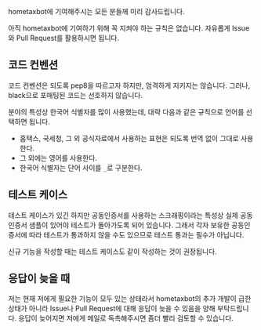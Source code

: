 hometaxbot에 기여해주시는 모든 분들께 미리 감사드립니다.

아직 hometaxbot에 기여하기 위해 꼭 지켜야 하는 규칙은 없습니다. 자유롭게 Issue와 Pull Request를 활용하시면 됩니다.

## 코드 컨벤션
코드 컨벤션은 되도록 pep8을 따르고자 하지만, 엄격하게 지키지는 않습니다. 
그러나, black으로 포매팅된 코드는 선호하지 않습니다.

분야의 특성상 한국어 식별자를 많이 사용했는데, 대략 다음과 같은 규칙으로 언어를 선택하면 됩니다.

 - 홈택스, 국세청, 그 외 공식자료에서 사용하는 표현은 되도록 번역 없이 그대로 사용한다.
 - 그 외에는 영어를 사용한다.
 - 한국어 식별자는 단어 사이를 `_`로 구분한다.

## 테스트 케이스
테스트 케이스가 있긴 하지만 공동인증서를 사용하는 스크래핑이라는 특성상 실제 공동인증서 샘플이 있어야 테스트가 돌아가도록 되어 있습니다.
그래서 각자 보유한 공동인증서에 따라 테스트가 통과하지 않을 수도 있으므로 테스트 통과는 필수가 아닙니다.

신규 기능을 작성할 때는 테스트 케이스도 같이 작성하는 것이 권장됩니다.

## 응답이 늦을 때
저는 현재 저에게 필요한 기능이 모두 있는 상태라서 hometaxbot의 추가 개발이 급한 상태가 아니라 Issue나 Pull Request에 대해 응답이 늦을 수 있음을 양해 부탁드립니다.
응답이 늦어지면 저에게 메일로 독촉해주시면 좀더 빨리 검토할 수 있습니다.

